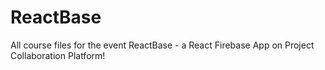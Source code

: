 # ReactBase
All course files for the event ReactBase - a React Firebase App on Project Collaboration Platform!
